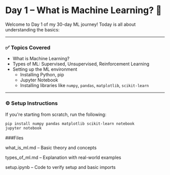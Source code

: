 # Day 1 – What is Machine Learning? 🤖

Welcome to Day 1 of my 30-day ML journey! Today is all about understanding the basics:

---

### ✅ Topics Covered

- What is Machine Learning?
- Types of ML: Supervised, Unsupervised, Reinforcement Learning
- Setting up the ML environment
  - Installing Python, pip
  - Jupyter Notebook
  - Installing libraries like `numpy`, `pandas`, `matplotlib`, `scikit-learn`

---

 
### ⚙️ Setup Instructions

If you're starting from scratch, run the following:

```bash
pip install numpy pandas matplotlib scikit-learn notebook
jupyter notebook
```

###Files

what_is_ml.md – Basic theory and concepts

types_of_ml.md – Explanation with real-world examples

setup.ipynb – Code to verify setup and basic imports

